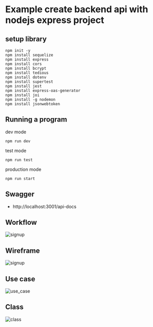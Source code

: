 #  Example create backend api with nodejs express project

## setup library
```
npm init -y
npm install sequelize
npm install express
npm install cors
npm install bcrypt
npm install tedious
npm install dotenv
npm install supertest 
npm install jest
npm install express-oas-generator
npm install joi
npm install -g nodemon 
npm install jsonwebtoken
```

## Running a program
dev mode
```
npm run dev
```
test mode
```
npm run test
```
production mode
```
npm run start
```

## Swagger

- http://localhost:3001/api-docs

## Workflow

![signup](http://www.plantuml.com/plantuml/proxy?cache=no&src=https://raw.githubusercontent.com/suraphop/sample-nodejs-master-folder-structure/master/diagram/workflow/signup.iuml)

## Wireframe
![signup](http://www.plantuml.com/plantuml/proxy?cache=no&src=https://raw.githubusercontent.com/suraphop/sample-nodejs-master-folder-structure/master/diagram/wireframe/signup.iuml)

## Use case
![use_case](http://www.plantuml.com/plantuml/proxy?cache=no&src=https://raw.githubusercontent.com/suraphop/sample-nodejs-master-folder-structure/master/diagram/usecase.iuml)

## Class
![class](http://www.plantuml.com/plantuml/proxy?cache=no&src=https://raw.githubusercontent.com/suraphop/sample-nodejs-master-folder-structure/master/diagram/class.iuml)